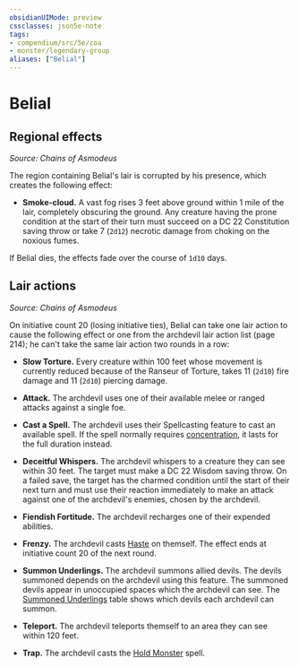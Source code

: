 ```yaml
---
obsidianUIMode: preview
cssclasses: json5e-note
tags:
- compendium/src/5e/coa
- monster/legendary-group
aliases: ["Belial"]
---
```

# Belial

## Regional effects
_Source: Chains of Asmodeus_

The region containing Belial's lair is corrupted by his presence, which creates the following effect:

- **Smoke-cloud.** A vast fog rises 3 feet above ground within 1 mile of the lair, completely obscuring the ground. Any creature having the prone condition at the start of their turn must succeed on a DC 22 Constitution saving throw or take 7 (`2d12`) necrotic damage from choking on the noxious fumes.  

If Belial dies, the effects fade over the course of `1d10` days.

## Lair actions
_Source: Chains of Asmodeus_

On initiative count 20 (losing initiative ties), Belial can take one lair action to cause the following effect or one from the archdevil lair action list (page 214); he can't take the same lair action two rounds in a row:

- **Slow Torture.** Every creature within 100 feet whose movement is currently reduced because of the Ranseur of Torture, takes 11 (`2d10`) fire damage and 11 (`2d10`) piercing damage.  

- **Attack.** The archdevil uses one of their available melee or ranged attacks against a single foe.  
- **Cast a Spell.** The archdevil uses their Spellcasting feature to cast an available spell. If the spell normally requires [concentration](/Systems/5e/rules/conditions.md#concentration), it lasts for the full duration instead.  
- **Deceitful Whispers.** The archdevil whispers to a creature they can see within 30 feet. The target must make a DC 22 Wisdom saving throw. On a failed save, the target has the charmed condition until the start of their next turn and must use their reaction immediately to make an attack against one of the archdevil's enemies, chosen by the archdevil.  
- **Fiendish Fortitude.** The archdevil recharges one of their expended abilities.  
- **Frenzy.** The archdevil casts [Haste](/Systems/5e/spells/haste.md) on themself. The effect ends at initiative count 20 of the next round.  
- **Summon Underlings.** The archdevil summons allied devils. The devils summoned depends on the archdevil using this feature. The summoned devils appear in unoccupied spaces which the archdevil can see. The [Summoned Underlings](/Systems/5e/tables/archdevil-lair-action-list-summoned-underlings-coa.md) table shows which devils each archdevil can summon.  
- **Teleport.** The archdevil teleports themself to an area they can see within 120 feet.  
- **Trap.** The archdevil casts the [Hold Monster](/Systems/5e/spells/hold-monster.md) spell.
